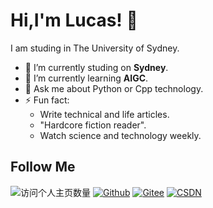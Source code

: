 <!--
**duktig666/duktig666** is a ✨ _special_ ✨ repository because its `README.md` (this file) appears on your GitHub profile.

Here are some ideas to get you started:

- 🔭 I’m currently working on ...
- 🌱 I’m currently learning ...
- 👯 I’m looking to collaborate on ...
- 🤔 I’m looking for help with ...
- 💬 Ask me about ...
- 📫 How to reach me: ...
- 😄 Pronouns: ...
- ⚡ Fun fact: ...

-->



# Hi,I'm Lucas! 👋
I am studing in The University of Sydney.

- 🔭 I’m currently studing on **Sydney**.
- 🌱 I’m currently learning **AIGC**.
- 💬 Ask me about Python or Cpp technology.
- ⚡ Fun fact: 
  - Write technical and life articles.
  - "Hardcore fiction reader".
  - Watch science and technology weekly.

## Follow Me
![访问个人主页数量](https://komarev.com/ghpvc/?username=loadingscc&color=green)
[![Github](https://img.shields.io/github/followers/loadingscc?label=Github&style=social)](https://github.com/LucasShi1101)
[![Gitee](https://img.shields.io/badge/-码云-EA4335?style=flat-square&logo=Gitee&logoColor=white)](https://gitee.com/orange_too_fat)
[![CSDN](https://img.shields.io/badge/-CSDN-c14438?style=flat-square&logo=C&logoColor=white)](https://blog.csdn.net/weixin_50153843?spm=1000.2115.3001.5343)


